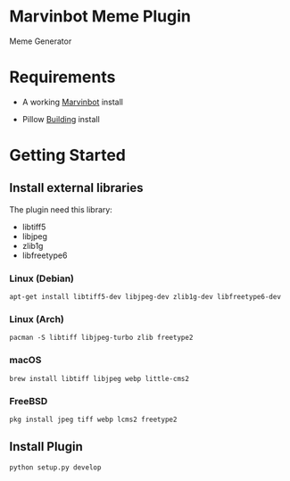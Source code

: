 # Marvinbot Meme Plugin

Meme Generator

# Requirements

-   A working [Marvinbot](https://github.com/BotDevGroup/marvin) install

-	Pillow [Building](http://pillow.readthedocs.io/en/3.4.x/installation.html#building-from-source) install

# Getting Started

## Install external libraries

The plugin need this library:

- libtiff5
- libjpeg
- zlib1g
- libfreetype6

### Linux (Debian)

	apt-get install libtiff5-dev libjpeg-dev zlib1g-dev libfreetype6-dev

### Linux (Arch)

	pacman -S libtiff libjpeg-turbo zlib freetype2

### macOS

	brew install libtiff libjpeg webp little-cms2

### FreeBSD

	pkg install jpeg tiff webp lcms2 freetype2

## Install Plugin

	python setup.py develop